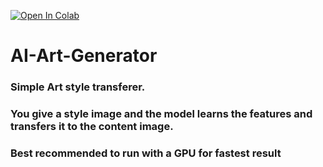 [![Open In Colab](https://colab.research.google.com/assets/colab-badge.svg)](https://colab.research.google.com/drive/18nLCUAQZJ-vuOIn04IrBMubqsV6VO_9j?usp=sharing)
# AI-Art-Generator

### Simple Art style transferer.
### You give a style image and the model learns the features and transfers it to the content image.
### Best recommended to run with a GPU for fastest result
